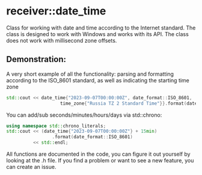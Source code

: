 # receiver::date_time
Class for working with date and time according to the Internet standard. The class is designed to work with Windows and works with its API. The class does not work with millisecond zone offsets.

## Demonstration:
A very short example of all the functionality: parsing and formatting according to the ISO_8601 standard, as well as indicating the starting time zone
```cpp
std::cout << date_time{"2023-09-07T00:00:00Z", date_format::ISO_8601,
                    time_zone{"Russia TZ 2 Standard Time"}}.format(date_format::ISO_8601) << std::endl;
```
You can add/sub seconds/minutes/hours/days via std::chrono:
```cpp
using namespace std::chrono_literals;
std::cout << (date_time{"2023-09-07T00:00:00Z"} + 15min)
                 .format(date_format::ISO_8601)
          << std::endl;
```

All functions are documented in the code, you can figure it out yourself by looking at the .h file.
If you find a problem or want to see a new feature, you can create an issue.
